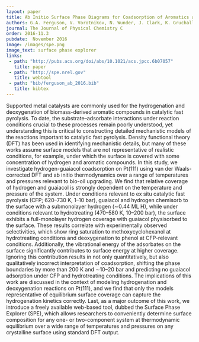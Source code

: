 ```yaml
---
layout: paper
title: Ab Initio Surface Phase Diagrams for Coadsorption of Aromatics and Hydrogen on the Pt(111) Surface.
authors: G.A. Ferguson, V. Vorotnikov, N. Wunder, J. Clark, K. Gruchalla, T. Bartholomew, D.J. Robichaud, and G.T. Beckham
journal: The Journal of Physical Chemistry C
order: 2016-11.3
pubdate:  November 2016
image: /images/spe.png
image_text: surface phase explorer
links:
 - path: "http://pubs.acs.org/doi/abs/10.1021/acs.jpcc.6b07057"
   title: paper
 - path: "http://spe.nrel.gov"
   title: webtool
 - path: "bib/ferguson_ab_2016.bib"
   title: bibtex
---
```


Supported metal catalysts are commonly used for the hydrogenation and deoxygenation of biomass-derived aromatic compounds in catalytic fast pyrolysis. To date, the substrate–adsorbate interactions under reaction conditions crucial to these processes remain poorly understood, yet understanding this is critical to constructing detailed mechanistic models of the reactions important to catalytic fast pyrolysis. Density functional theory (DFT) has been used in identifying mechanistic details, but many of these works assume surface models that are not representative of realistic conditions, for example, under which the surface is covered with some concentration of hydrogen and aromatic compounds. In this study, we investigate hydrogen-guaiacol coadsorption on Pt(111) using van der Waals-corrected DFT and ab initio thermodynamics over a range of temperatures and pressures relevant to bio-oil upgrading. We find that relative coverage of hydrogen and guaiacol is strongly dependent on the temperature and pressure of the system. Under conditions relevant to ex situ catalytic fast pyrolysis (CFP; 620–730 K, 1–10 bar), guaiacol and hydrogen chemisorb to the surface with a submonolayer hydrogen (∼0.44 ML H), while under conditions relevant to hydrotreating (470–580 K, 10–200 bar), the surface exhibits a full-monolayer hydrogen coverage with guaiacol physisorbed to the surface. These results correlate with experimentally observed selectivities, which show ring saturation to methoxycyclohexanol at hydrotreating conditions and deoxygenation to phenol at CFP-relevant conditions. Additionally, the vibrational energy of the adsorbates on the surface significantly contributes to surface energy at higher coverage. Ignoring this contribution results in not only quantitatively, but also qualitatively incorrect interpretation of coadsorption, shifting the phase boundaries by more than 200 K and ∼10–20 bar and predicting no guaiacol adsorption under CFP and hydrotreating conditions. The implications of this work are discussed in the context of modeling hydrogenation and deoxygenation reactions on Pt(111), and we find that only the models representative of equilibrium surface coverage can capture the hydrogenation kinetics correctly. Last, as a major outcome of this work, we introduce a freely available web-based tool, dubbed the Surface Phase Explorer (SPE), which allows researchers to conveniently determine surface composition for any one- or two-component system at thermodynamic equilibrium over a wide range of temperatures and pressures on any crystalline surface using standard DFT output.
